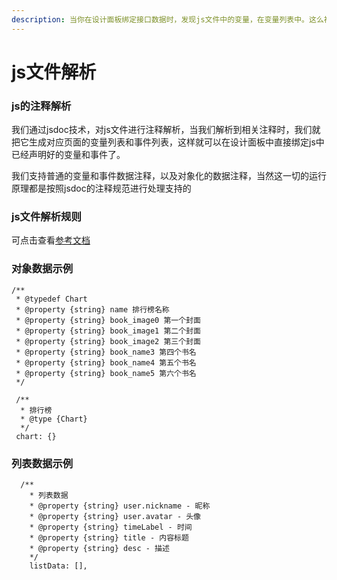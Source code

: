 ```yaml
---
description: 当你在设计面板绑定接口数据时，发现js文件中的变量，在变量列表中。这么神奇的功能是如何做到的呢？
---
```


# js文件解析

### js的注释解析

我们通过jsdoc技术，对js文件进行注释解析，当我们解析到相关注释时，我们就把它生成对应页面的变量列表和事件列表，这样就可以在设计面板中直接绑定js中已经声明好的变量和事件了。

我们支持普通的变量和事件数据注释，以及对象化的数据注释，当然这一切的运行原理都是按照jsdoc的注释规范进行处理支持的

### js文件解析规则

可点击查看[参考文档](http://gitlab.meizu.com/wanghao/UIDesign/blob/electron-vue/doc/weex%20js%E6%96%87%E4%BB%B6%E8%A7%A3%E6%9E%90%E5%92%8C%E6%95%B0%E6%8D%AE%E7%BB%91%E5%AE%9A%E5%85%B3%E7%B3%BB%E7%BB%93%E6%9E%84%E8%AF%B4%E6%98%8E.md)

### 对象数据示例

```text
/**
 * @typedef Chart
 * @property {string} name 排行榜名称
 * @property {string} book_image0 第一个封面
 * @property {string} book_image1 第二个封面
 * @property {string} book_image2 第三个封面
 * @property {string} book_name3 第四个书名
 * @property {string} book_name4 第五个书名
 * @property {string} book_name5 第六个书名
 */
 
 /**
  * 排行榜
  * @type {Chart}
  */
 chart: {}
```



### 列表数据示例

```text
  /**
    * 列表数据
    * @property {string} user.nickname - 昵称
    * @property {string} user.avatar - 头像
    * @property {string} timeLabel - 时间
    * @property {string} title - 内容标题
    * @property {string} desc - 描述
    */
    listData: [],
```



